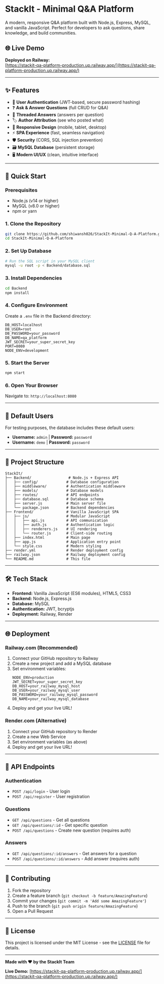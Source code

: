 # StackIt - Minimal Q&A Platform

A modern, responsive Q&A platform built with Node.js, Express, MySQL, and vanilla JavaScript. Perfect for developers to ask questions, share knowledge, and build communities.

## 🌐 Live Demo

**Deployed on Railway:**  
[https://stackit-qa-platform-production.up.railway.app/](https://stackit-qa-platform-production.up.railway.app/)

---

## ✨ Features

- 🔐 **User Authentication** (JWT-based, secure password hashing)
- ❓ **Ask & Answer Questions** (full CRUD for Q&A)
- 💬 **Threaded Answers** (answers per question)
- 🏷️ **Author Attribution** (see who posted what)
- 📱 **Responsive Design** (mobile, tablet, desktop)
- ⚡ **SPA Experience** (fast, seamless navigation)
- 🛡️ **Security** (CORS, SQL injection prevention)
- 🗃️ **MySQL Database** (persistent storage)
- 🖥️ **Modern UI/UX** (clean, intuitive interface)

---

## 🚀 Quick Start

### Prerequisites
- Node.js (v14 or higher)
- MySQL (v8.0 or higher)
- npm or yarn

### 1. Clone the Repository
```bash
git clone https://github.com/shiwansh026/StackIt-Minimal-Q-A-Platform.git
cd StackIt-Minimal-Q-A-Platform
```

### 2. Set Up Database
```bash
# Run the SQL script in your MySQL client
mysql -u root -p < Backend/database.sql
```

### 3. Install Dependencies
```bash
cd Backend
npm install
```

### 4. Configure Environment
Create a `.env` file in the Backend directory:
```env
DB_HOST=localhost
DB_USER=root
DB_PASSWORD=your_password
DB_NAME=qa_platform
JWT_SECRET=your_super_secret_key
PORT=8080
NODE_ENV=development
```

### 5. Start the Server
```bash
npm start
```

### 6. Open Your Browser
Navigate to: `http://localhost:8080`

---

## 🔑 Default Users

For testing purposes, the database includes these default users:
- **Username:** `admin` | **Password:** `password`
- **Username:** `demo` | **Password:** `password`

---

## 📁 Project Structure

```
StackIt/
├── Backend/                 # Node.js + Express API
│   ├── config/             # Database configuration
│   ├── middleware/         # Authentication middleware
│   ├── models/             # Database models
│   ├── routes/             # API endpoints
│   ├── database.sql        # Database schema
│   ├── server.js           # Main server file
│   └── package.json        # Backend dependencies
├── Frontend/               # Vanilla JavaScript SPA
│   ├── js/                 # Modular JavaScript
│   │   ├── api.js          # API communication
│   │   ├── auth.js         # Authentication logic
│   │   ├── renderers.js    # UI rendering
│   │   └── router.js       # Client-side routing
│   ├── index.html          # Main page
│   ├── app.js              # Application entry point
│   └── style.css           # Modern styling
├── render.yml              # Render deployment config
├── railway.json            # Railway deployment config
└── README.md               # This file
```

---

## 🛠️ Tech Stack

- **Frontend:** Vanilla JavaScript (ES6 modules), HTML5, CSS3
- **Backend:** Node.js, Express.js
- **Database:** MySQL
- **Authentication:** JWT, bcryptjs
- **Deployment:** Railway, Render

---

## 🌐 Deployment

### Railway.com (Recommended)
1. Connect your GitHub repository to Railway
2. Create a new project and add a MySQL database
3. Set environment variables:
   ```
   NODE_ENV=production
   JWT_SECRET=your_super_secret_key
   DB_HOST=your_railway_mysql_host
   DB_USER=your_railway_mysql_user
   DB_PASSWORD=your_railway_mysql_password
   DB_NAME=your_railway_mysql_database
   ```
4. Deploy and get your live URL!

### Render.com (Alternative)
1. Connect your GitHub repository to Render
2. Create a new Web Service
3. Set environment variables (as above)
4. Deploy and get your live URL!

---

## 🔧 API Endpoints

### Authentication
- `POST /api/login` - User login
- `POST /api/register` - User registration

### Questions
- `GET /api/questions` - Get all questions
- `GET /api/questions/:id` - Get specific question
- `POST /api/questions` - Create new question (requires auth)

### Answers
- `GET /api/questions/:id/answers` - Get answers for a question
- `POST /api/questions/:id/answers` - Add answer (requires auth)

---

## 🤝 Contributing

1. Fork the repository
2. Create a feature branch (`git checkout -b feature/AmazingFeature`)
3. Commit your changes (`git commit -m 'Add some AmazingFeature'`)
4. Push to the branch (`git push origin feature/AmazingFeature`)
5. Open a Pull Request

---

## 📝 License

This project is licensed under the MIT License - see the [LICENSE](LICENSE) file for details.

---

**Made with ❤️ by the StackIt Team**

**Live Demo:** [https://stackit-qa-platform-production.up.railway.app/](https://stackit-qa-platform-production.up.railway.app/)